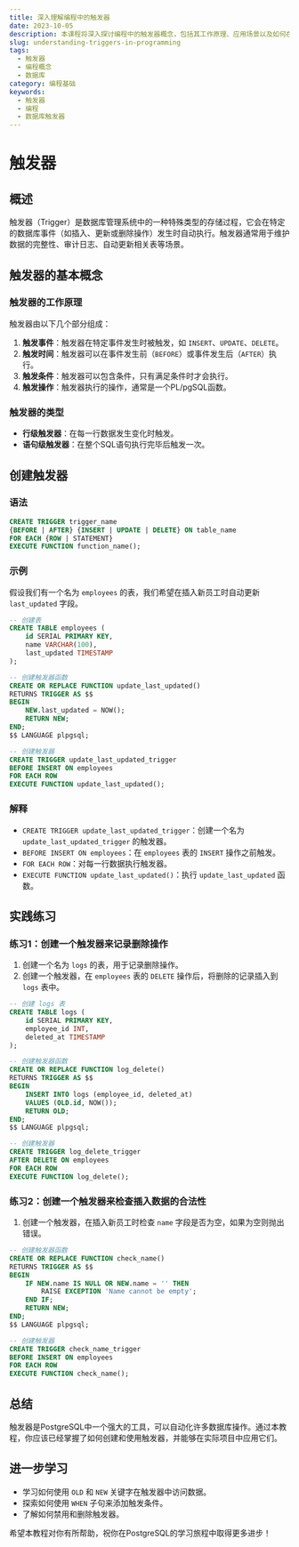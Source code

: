 ```yaml
---
title: 深入理解编程中的触发器
date: 2023-10-05
description: 本课程将深入探讨编程中的触发器概念，包括其工作原理、应用场景以及如何在不同编程语言中实现触发器。
slug: understanding-triggers-in-programming
tags:
  - 触发器
  - 编程概念
  - 数据库
category: 编程基础
keywords:
  - 触发器
  - 编程
  - 数据库触发器
---
```


# 触发器

## 概述

触发器（Trigger）是数据库管理系统中的一种特殊类型的存储过程，它会在特定的数据库事件（如插入、更新或删除操作）发生时自动执行。触发器通常用于维护数据的完整性、审计日志、自动更新相关表等场景。

## 触发器的基本概念

### 触发器的工作原理

触发器由以下几个部分组成：

1. **触发事件**：触发器在特定事件发生时被触发，如 `INSERT`、`UPDATE`、`DELETE`。
2. **触发时间**：触发器可以在事件发生前（`BEFORE`）或事件发生后（`AFTER`）执行。
3. **触发条件**：触发器可以包含条件，只有满足条件时才会执行。
4. **触发操作**：触发器执行的操作，通常是一个PL/pgSQL函数。

### 触发器的类型

- **行级触发器**：在每一行数据发生变化时触发。
- **语句级触发器**：在整个SQL语句执行完毕后触发一次。

## 创建触发器

### 语法

```sql
CREATE TRIGGER trigger_name
{BEFORE | AFTER} {INSERT | UPDATE | DELETE} ON table_name
FOR EACH {ROW | STATEMENT}
EXECUTE FUNCTION function_name();
```

### 示例

假设我们有一个名为 `employees` 的表，我们希望在插入新员工时自动更新 `last_updated` 字段。

```sql
-- 创建表
CREATE TABLE employees (
    id SERIAL PRIMARY KEY,
    name VARCHAR(100),
    last_updated TIMESTAMP
);

-- 创建触发器函数
CREATE OR REPLACE FUNCTION update_last_updated()
RETURNS TRIGGER AS $$
BEGIN
    NEW.last_updated = NOW();
    RETURN NEW;
END;
$$ LANGUAGE plpgsql;

-- 创建触发器
CREATE TRIGGER update_last_updated_trigger
BEFORE INSERT ON employees
FOR EACH ROW
EXECUTE FUNCTION update_last_updated();
```

### 解释

- `CREATE TRIGGER update_last_updated_trigger`：创建一个名为 `update_last_updated_trigger` 的触发器。
- `BEFORE INSERT ON employees`：在 `employees` 表的 `INSERT` 操作之前触发。
- `FOR EACH ROW`：对每一行数据执行触发器。
- `EXECUTE FUNCTION update_last_updated()`：执行 `update_last_updated` 函数。

## 实践练习

### 练习1：创建一个触发器来记录删除操作

1. 创建一个名为 `logs` 的表，用于记录删除操作。
2. 创建一个触发器，在 `employees` 表的 `DELETE` 操作后，将删除的记录插入到 `logs` 表中。

```sql
-- 创建 logs 表
CREATE TABLE logs (
    id SERIAL PRIMARY KEY,
    employee_id INT,
    deleted_at TIMESTAMP
);

-- 创建触发器函数
CREATE OR REPLACE FUNCTION log_delete()
RETURNS TRIGGER AS $$
BEGIN
    INSERT INTO logs (employee_id, deleted_at)
    VALUES (OLD.id, NOW());
    RETURN OLD;
END;
$$ LANGUAGE plpgsql;

-- 创建触发器
CREATE TRIGGER log_delete_trigger
AFTER DELETE ON employees
FOR EACH ROW
EXECUTE FUNCTION log_delete();
```

### 练习2：创建一个触发器来检查插入数据的合法性

1. 创建一个触发器，在插入新员工时检查 `name` 字段是否为空，如果为空则抛出错误。

```sql
-- 创建触发器函数
CREATE OR REPLACE FUNCTION check_name()
RETURNS TRIGGER AS $$
BEGIN
    IF NEW.name IS NULL OR NEW.name = '' THEN
        RAISE EXCEPTION 'Name cannot be empty';
    END IF;
    RETURN NEW;
END;
$$ LANGUAGE plpgsql;

-- 创建触发器
CREATE TRIGGER check_name_trigger
BEFORE INSERT ON employees
FOR EACH ROW
EXECUTE FUNCTION check_name();
```

## 总结

触发器是PostgreSQL中一个强大的工具，可以自动化许多数据库操作。通过本教程，你应该已经掌握了如何创建和使用触发器，并能够在实际项目中应用它们。

## 进一步学习

- 学习如何使用 `OLD` 和 `NEW` 关键字在触发器中访问数据。
- 探索如何使用 `WHEN` 子句来添加触发条件。
- 了解如何禁用和删除触发器。

希望本教程对你有所帮助，祝你在PostgreSQL的学习旅程中取得更多进步！